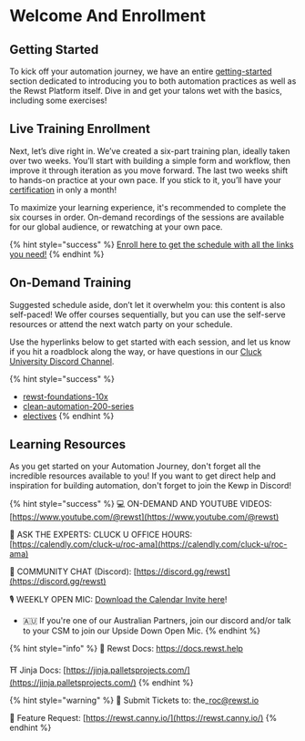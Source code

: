# Welcome And Enrollment

## Getting Started

To kick off your automation journey, we have an entire [getting-started](getting-started/ "mention") section dedicated to introducing you to both automation practices as well as the Rewst Platform itself. Dive in and get your talons wet with the basics, including some exercises!

## Live Training Enrollment

Next, let’s dive right in. We’ve created a six-part training plan, ideally taken over two weeks. You’ll start with building a simple form and workflow, then improve it through iteration as you move forward. The last two weeks shift to hands-on practice at your own pace. If you stick to it, you’ll have your [certification](rewst-foundations-10x/foundations-certification.md) in only a month!&#x20;

To maximize your learning experience, it's recommended to complete the six courses in order. On-demand recordings of the sessions are available for our global audience, or rewatching at your own pace.

{% hint style="success" %}
[Enroll here to get the schedule with all the links you need!](https://app.rewst.io/form/40c82e64-9976-4253-baf4-55421a2a2c3f)
{% endhint %}

## On-Demand Training

Suggested schedule aside, don’t let it overwhelm you: this content is also self-paced! We offer courses sequentially, but you can use the self-serve resources or attend the next watch party on your schedule. &#x20;

Use the hyperlinks below to get started with each session, and let us know if you hit a roadblock along the way, or have questions in our [Cluck University Discord Channel](https://discord.gg/WKwsZngc).&#x20;

{% hint style="success" %}
* [rewst-foundations-10x](rewst-foundations-10x/ "mention")
* [clean-automation-200-series](clean-automation-200-series/ "mention")
* [electives](electives/ "mention")
{% endhint %}

## Learning Resources

As you get started on your Automation Journey, don't forget all the incredible resources available to you! If you want to get direct help and inspiration for building automation, don't forget to join the Kewp in Discord!&#x20;

{% hint style="success" %}
&#x20;💻 ON-DEMAND AND YOUTUBE VIDEOS: [https://www.youtube.com/@rewst](https://www.youtube.com/@rewst)

🙋 ASK THE EXPERTS: CLUCK U OFFICE HOURS: [https://calendly.com/cluck-u/roc-ama](https://calendly.com/cluck-u/roc-ama)

💬 COMMUNITY CHAT (Discord): [https://discord.gg/rewst](https://discord.gg/rewst)

🎙️ WEEKLY OPEN MIC: [Download the Calendar Invite here](https://engine.rewst.io/webhooks/custom/trigger/02eb02e2-1177-43d9-9e13-8547414979fc/c47fdd7f-4075-47a8-ba92-94e790e67c06?request\_type=open\_mic\_link&)!

* 🇦🇺 If you're one of our Australian Partners, join our discord and/or talk to your CSM to join our Upside Down Open Mic.
{% endhint %}

{% hint style="info" %}
🥚 Rewst Docs: [https://docs.rewst.help ](https://docs.rewst.help)

⛩️ Jinja Docs: [https://jinja.palletsprojects.com/](https://jinja.palletsprojects.com/)
{% endhint %}

{% hint style="warning" %}
🎫 Submit Tickets to: the\_roc@rewst.io

📝 Feature Request: [https://rewst.canny.io/](https://rewst.canny.io/)
{% endhint %}
